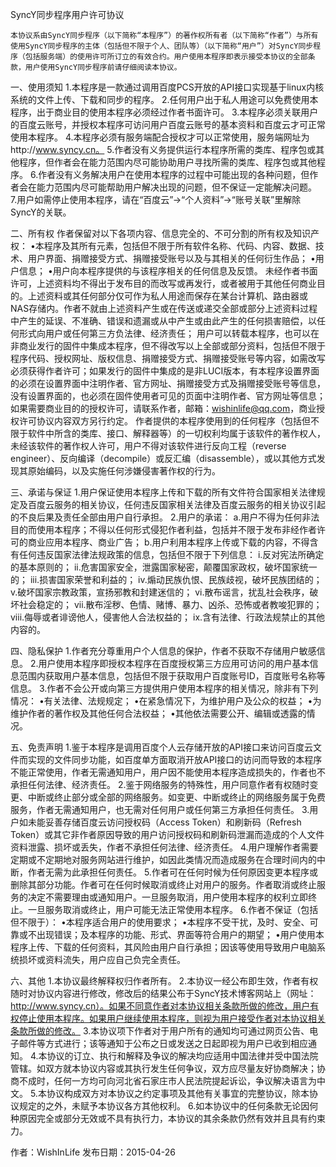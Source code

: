SyncY同步程序用户许可协议


	本协议系由SyncY同步程序（以下简称“本程序”）的著作权所有者（以下简称“作者”）与所有使用SyncY同步程序的主体（包括但不限于个人、团队等）（以下简称“用户”）对SyncY同步程序（包括服务端）的使用许可所订立的有效合约。用户使用本程序即表示接受本协议的全部条款，用户使用SyncY同步程序前请仔细阅读本协议。

一、使用须知
	1.本程序是一款通过调用百度PCS开放的API接口实现基于linux内核系统的文件上传、下载和同步的程序。
	2.任何用户出于私人用途可以免费使用本程序，出于商业目的使用本程序必须经过作者书面许可。
	3.本程序必须关联用户的百度云账号，并授权本程序可访问用户百度云账号的基本资料和百度云才可正常使用本程序。
	4.本程序必须有服务端配合授权才可以正常使用，服务端网址为http://www.syncy.cn。
	5.作者没有义务提供运行本程序所需的类库、程序包或其他程序，但作者会在能力范围内尽可能协助用户寻找所需的类库、程序包或其他程序。
	6.作者没有义务解决用户在使用本程序的过程中可能出现的各种问题，但作者会在能力范围内尽可能帮助用户解决出现的问题，但不保证一定能解决问题。
	7.用户如需停止使用本程序，请在“百度云”->“个人资料”->“账号关联”里解除SyncY的关联。

二、所有权
	作者保留对以下各项内容、信息完全的、不可分割的所有权及知识产权：
		•本程序及其所有元素，包括但不限于所有软件名称、代码、内容、数据、技术、用户界面、捐赠接受方式、捐赠接受账号以及与其相关的任何衍生作品；
		•用户信息；
		•用户向本程序提供的与该程序相关的任何信息及反馈。
	未经作者书面许可，上述资料均不得出于发布目的而改写或再发行，或者被用于其他任何商业目的。上述资料或其任何部分仅可作为私人用途而保存在某台计算机、路由器或NAS存储内。作者不就由上述资料产生或在传送或递交全部或部分上述资料过程中产生的延误、不准确、错误和遗漏或从中产生或由此产生的任何损害赔偿，以任何形式向用户或任何第三方负法律、经济责任；
	用户可以转载本程序，也可以在非商业发行的固件中集成本程序，但不得改写以上全部或部分资料，包括但不限于程序代码、授权网址、版权信息、捐赠接受方式、捐赠接受账号等内容，如需改写必须获得作者许可；如果发行的固件中集成的是非LUCI版本，有本程序设置界面的必须在设置界面中注明作者、官方网址、捐赠接受方式及捐赠接受账号等信息，没有设置界面的，也必须在固件使用者可见的页面中注明作者、官方网址等信息；
	如果需要商业目的的授权许可，请联系作者，邮箱：wishinlife@qq.com，商业授权许可协议内容双方另行约定。
	作者提供的本程序使用到的任何程序（包括但不限于软件中所含的类库、接口、解释器等）的一切权利均属于该软件的著作权人，未经该软件的著作权人许可，用户不得对该软件进行反向工程（reverse engineer）、反向编译（decompile）或反汇编（disassemble），或以其他方式发现其原始编码，以及实施任何涉嫌侵害著作权的行为。

三、承诺与保证
	1.用户保证使用本程序上传和下载的所有文件符合国家相关法律规定及百度云服务的相关协议，任何违反国家相关法律及百度云服务的相关协议引起的不良后果及责任全部由用户自行承担。
	2.用户的承诺：
		a.用户不得为任何非法目的而使用本程序；不得以任何形式侵犯作者利益，包括并不限于发布非经作者许可的商业应用本程序、商业广告；
		b.用户利用本程序上传或下载的内容，不得含有任何违反国家法律法规政策的信息，包括但不限于下列信息：
			i.反对宪法所确定的基本原则的；
			ii.危害国家安全，泄露国家秘密，颠覆国家政权，破坏国家统一的；
			iii.损害国家荣誉和利益的；
			iv.煽动民族仇恨、民族歧视，破坏民族团结的；
			v.破坏国家宗教政策，宣扬邪教和封建迷信的；
			vi.散布谣言，扰乱社会秩序，破坏社会稳定的；
			vii.散布淫秽、色情、赌博、暴力、凶杀、恐怖或者教唆犯罪的；
			viii.侮辱或者诽谤他人，侵害他人合法权益的；
			ix.含有法律、行政法规禁止的其他内容的。

四、隐私保护
	1.作者充分尊重用户个人信息的保护，作者不获取不存储用户敏感信息。
	2.用户使用本程序即授权本程序在百度授权第三方应用可访问的用户基本信息范围内获取用户基本信息，包括但不限于获取用户百度账号ID，百度账号名称等信息。
	3.作者不会公开或向第三方提供用户使用本程序的相关情况，除非有下列情况：
		•有关法律、法规规定；
		•在紧急情况下，为维护用户及公众的权益；
		•为维护作者的著作权及其他任何合法权益；
		•其他依法需要公开、编辑或透露的情况。

五、免责声明
	1.鉴于本程序是调用百度个人云存储开放的API接口来访问百度云文件而实现的文件同步功能，如百度单方面取消开放API接口的访问而导致的本程序不能正常使用，作者无需通知用户，用户因不能使用本程序造成损失的，作者也不承担任何法律、经济责任。
	2.鉴于网络服务的特殊性，用户同意作者有权随时变更、中断或终止部分或全部的网络服务。如变更、中断或终止的网络服务属于免费服务，作者无需通知用户，也无需对任何用户或任何第三方承担任何责任。
	3.用户如未能妥善存储百度云访问授权码（Access Token）和刷新码（Refresh Token）或其它非作者原因导致的用户访问授权码和刷新码泄漏而造成的个人文件资料泄露、损坏或丢失，作者不承担任何法律、经济责任。
	4.用户理解作者需要定期或不定期地对服务网站进行维护，如因此类情况而造成服务在合理时间内的中断，作者无需为此承担任何责任。
	5.作者可在任何时候为任何原因变更本程序或删除其部分功能。作者可在任何时候取消或终止对用户的服务。作者取消或终止服务的决定不需要理由或通知用户。一旦服务取消，用户使用本程序的权利立即终止。一旦服务取消或终止，用户可能无法正常使用本程序。
	6.作者不保证（包括但不限于）：
		•本程序适合用户的使用要求；
		•本程序不受干扰，及时、安全、可靠或不出现错误；及本程序的功能、形式、界面等符合用户的期望；
		•用户使用本程序上传、下载的任何资料，其风险由用户自行承担；因该等使用导致用户电脑系统损坏或资料流失，用户应自己负完全责任。

六、其他
	1.本协议最终解释权归作者所有。 
	2.本协议一经公布即生效，作者有权随时对协议内容进行修改，修改后的结果公布于SyncY技术博客网站上（网址：http://www.syncy.cn）。如果不同意作者对本协议相关条款所做的修改，用户有权停止使用本程序。如果用户继续使用本程序，则视为用户接受作者对本协议相关条款所做的修改。
	3.本协议项下作者对于用户所有的通知均可通过网页公告、电子邮件等方式进行；该等通知于公布之日或发送之日起即视为用户已收到相应通知。
	4.本协议的订立、执行和解释及争议的解决均应适用中国法律并受中国法院管辖。如双方就本协议内容或其执行发生任何争议，双方应尽量友好协商解决；协商不成时，任何一方均可向河北省石家庄市人民法院提起诉讼，争议解决语言为中文。
	5.本协议构成双方对本协议之约定事项及其他有关事宜的完整协议，除本协议规定的之外，未赋予本协议各方其他权利。
	6.如本协议中的任何条款无论因何种原因完全或部分无效或不具有执行力，本协议的其余条款仍然有效并且具有约束力。

作者：WishInLife
发布日期：2015-04-26

